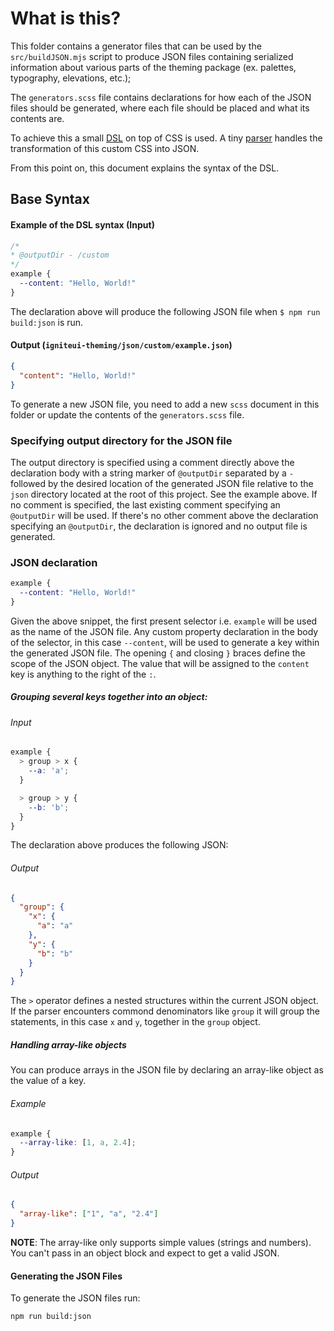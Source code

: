 # What is this?

This folder contains a generator files that can be used by the `src/buildJSON.mjs` script to produce JSON files containing serialized information about various parts of the theming package (ex. palettes, typography, elevations, etc.);

The `generators.scss` file contains declarations for how each of the JSON files should be generated, where each file should be placed and what its contents are. 

To achieve this a small [DSL](https://en.wikipedia.org/wiki/Domain-specific_language) on top of CSS is used. A tiny [parser](scripts/parser.mjs) handles the transformation of this custom CSS into JSON.

From this point on, this document explains the syntax of the DSL.

## Base Syntax

#### Example of the DSL syntax (Input)
```css
/*
* @outputDir - /custom
*/
example {
  --content: "Hello, World!"
}
```

The declaration above will produce the following JSON file when `$ npm run build:json` is run.

#### Output (`igniteui-theming/json/custom/example.json`)

```json
{
  "content": "Hello, World!"
}
```

To generate a new JSON file, you need to add a new `scss` document in this folder or update the contents of the `generators.scss` file.

### Specifying output directory for the JSON file

The output directory is specified using a comment directly above the declaration body with a string marker of `@outputDir` separated by a `-` followed by the desired location of the generated JSON file relative to the `json` directory located at the root of this project. See the example above. If no comment is specified, the last existing comment specifying an `@outputDir` will be used. If there's no other comment above the declaration specifying an `@outputDir`, the declaration is ignored and no output file is generated.

### JSON declaration

```css
example {
  --content: "Hello, World!"
}
```

Given the above snippet, the first present selector i.e. `example` will be used as the name of the JSON file. Any custom property declaration in the body of the selector, in this case `--content`, will be used to generate a key within the generated JSON file. The opening `{` and closing `}` braces define the scope of the JSON object. The value that will be assigned to the `content` key is anything to the right of the `:`.

##### Grouping several keys together into an object:

###### Input
```css
example {
  > group > x {
    --a: 'a';
  }

  > group > y {
    --b: 'b';
  }
}
```

The declaration above produces the following JSON:

###### Output
```json
{
  "group": {
    "x": {
      "a": "a"
    },
    "y": {
      "b": "b"
    }
  }
}
```

The `>` operator defines a nested structures within the current JSON object. If the parser encounters commond denominators like `group` it will group the statements, in this case `x` and `y`, together in the `group` object.

##### Handling array-like objects

You can produce arrays in the JSON file by declaring an array-like object as the value of a key.

###### Example
```css
example {
  --array-like: [1, a, 2.4];
}
```

###### Output
```json
{
  "array-like": ["1", "a", "2.4"]
}
```

**NOTE**: The array-like only supports simple values (strings and numbers). You can't pass in an object block and expect to get a valid JSON.

#### Generating the JSON Files

To generate the JSON files run:

```sh
npm run build:json
```

